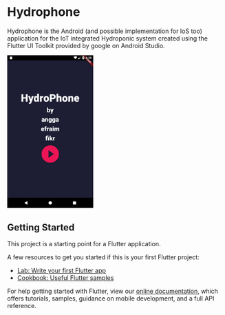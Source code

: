 # Hydrophone

Hydrophone is the Android (and possible implementation for IoS too) application for the IoT integrated Hydroponic system 
created using the Flutter UI Toolkit provided by google on Android Studio.

<img src="tutorial%20images/opening_screen.png" width="200">

## Getting Started

This project is a starting point for a Flutter application.

A few resources to get you started if this is your first Flutter project:

- [Lab: Write your first Flutter app](https://flutter.dev/docs/get-started/codelab)
- [Cookbook: Useful Flutter samples](https://flutter.dev/docs/cookbook)

For help getting started with Flutter, view our
[online documentation](https://flutter.dev/docs), which offers tutorials,
samples, guidance on mobile development, and a full API reference.
